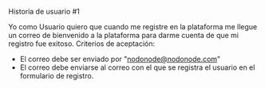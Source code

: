 
Historia de usuario #1

Yo como Usuario quiero que cuando me registre en la plataforma me llegue un correo de bienvenido a la plataforma para darme cuenta de que mi registro fue exitoso.
Criterios de aceptación:
- El correo debe ser enviado por "nodonode@nodonode.com"
- El correo debe enviarse al correo con el que se registra el usuario en el formulario de registro.
